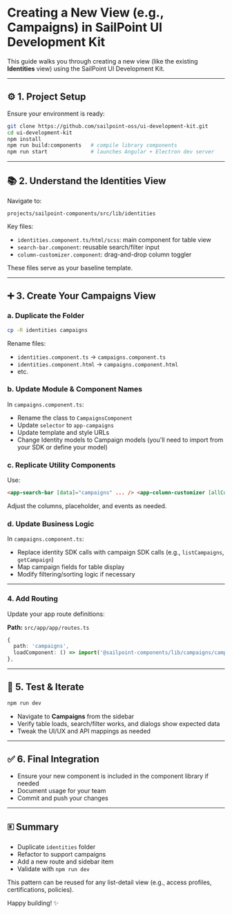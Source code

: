 # Creating a New View (e.g., Campaigns) in SailPoint UI Development Kit

This guide walks you through creating a new view (like the existing **Identities** view) using the SailPoint UI Development Kit.

---

## ⚙️ 1. Project Setup

Ensure your environment is ready:

```bash
git clone https://github.com/sailpoint-oss/ui-development-kit.git
cd ui-development-kit
npm install
npm run build:components   # compile library components
npm run start              # launches Angular + Electron dev server
```

---

## 📚 2. Understand the Identities View

Navigate to:

```
projects/sailpoint-components/src/lib/identities
```

Key files:

- `identities.component.ts/html/scss`: main component for table view
- `search-bar.component`: reusable search/filter input
- `column-customizer.component`: drag-and-drop column toggler

These files serve as your baseline template.

---

## ➕ 3. Create Your Campaigns View

### a. Duplicate the Folder

```bash
cp -R identities campaigns
```

Rename files:

- `identities.component.ts` → `campaigns.component.ts`
- `identities.component.html` → `campaigns.component.html`
- etc.

### b. Update Module & Component Names

In `campaigns.component.ts`:

- Rename the class to `CampaignsComponent`
- Update `selector` to `app-campaigns`
- Update template and style URLs
- Change Identity models to Campaign models (you'll need to import from your SDK or define your model)

### c. Replicate Utility Components

Use:

```html
<app-search-bar [data]="campaigns" ... /> <app-column-customizer [allColumns]="columnOrder" ... />
```

Adjust the columns, placeholder, and events as needed.

### d. Update Business Logic

In `campaigns.component.ts`:

- Replace identity SDK calls with campaign SDK calls (e.g., `listCampaigns`, `getCampaign`)
- Map campaign fields for table display
- Modify filtering/sorting logic if necessary

---

### 4. Add Routing

Update your app route definitions:

**Path:** `src/app/app/routes.ts`

```ts
{
  path: 'campaigns',
  loadComponent: () => import('@sailpoint-components/lib/campaigns/campaigns.component').then(m => m.CampaignsComponent),
},
```

---

## 🥯 5. Test & Iterate

```bash
npm run dev
```

- Navigate to **Campaigns** from the sidebar
- Verify table loads, search/filter works, and dialogs show expected data
- Tweak the UI/UX and API mappings as needed

---

## ✅ 6. Final Integration

- Ensure your new component is included in the component library if needed
- Document usage for your team
- Commit and push your changes

---

## 🗉️ Summary

- Duplicate `identities` folder
- Refactor to support campaigns
- Add a new route and sidebar item
- Validate with `npm run dev`

This pattern can be reused for any list-detail view (e.g., access profiles, certifications, policies).

Happy building! ✨
